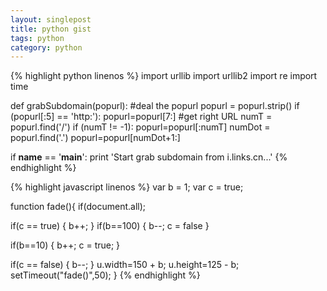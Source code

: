 ```yaml
---
layout: singlepost
title: python gist
tags: python
category: python
---
```




{% highlight python linenos %}
import urllib
import urllib2
import re
import time

def grabSubdomain(popurl):
    #deal the popurl
    popurl = popurl.strip()
    if (popurl[:5] == 'http:'):
        popurl=popurl[7:]     #get right URL
    numT = popurl.find('/')
    if (numT != -1):
        popurl=popurl[:numT]
    numDot = popurl.find('.')
    popurl=popurl[numDot+1:]
 
 
if __name__ == '__main__':
    print 'Start grab subdomain from i.links.cn...'
{% endhighlight %}


{% highlight javascript linenos %}
var b = 1;
var c = true;

function fade(){
if(document.all);

if(c == true) {
b++;
}
if(b==100) {
b--;
c = false
}

if(b==10) {
b++;
c = true;
}

if(c == false) {
b--;
}
u.width=150 + b;
u.height=125 - b;
setTimeout("fade()",50);
}
{% endhighlight %}
